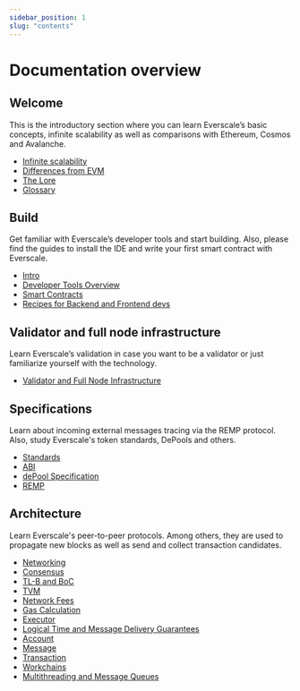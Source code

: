```yaml
---
sidebar_position: 1
slug: "contents"
---
```


# Documentation overview

## Welcome

This is the introductory section where you can learn Everscale’s basic concepts, infinite scalability as well as comparisons with Ethereum, Cosmos and Avalanche. 

- [Infinite scalability](infinite-scalability.md)
- [Differences from EVM](differences-from-evm.md)
- [The Lore](lore.md)
- [Glossary](concepts.md)

## Build 

Get familiar with Everscale’s developer tools and start building. Also, please find the guides to install the IDE and write your first smart contract with Everscale. 

- [Intro](../develop/intro.md)
- [Developer Tools Overview](../develop/tools-overview.md)
- [Smart Contracts](../develop/smart-contracts/)
- [Recipes for Backend and Frontend devs](../develop/recipes)

## Validator and full node infrastructure 

Learn Everscale’s validation in case you want to be a validator or just familiarize yourself with the technology. 

- [Validator and Full Node Infrastructure](../validate.md)

## Specifications

Learn about incoming external messages tracing via the REMP protocol. Also, study Everscale's token standards, DePools and others.

- [Standards](../standard/)
- [ABI](../spec/10-abi.md)
- [dePool Specification](../spec/30-depool-specification.md)
- [REMP](../spec/20-remp.md)

## Architecture  

Learn Everscale's peer-to-peer protocols. Among others, they are used to propagate new blocks as well as send and collect transaction candidates. 

- [Networking](../arch/networking/)
- [Consensus](../arch/consensus/)
- [TL-B and BoC](../arch/07-tlb-and-boc.md)
- [TVM](../arch/10-tvm.md)
- [Network Fees](../arch/25-fee-calculation.md)
- [Gas Calculation](../arch/30-managing-gas.md)
- [Executor](../arch/35-executor.md)
- [Logical Time and Message Delivery Guarantees](../arch/37-logic-time.md)
- [Account](../arch/40-accounts.md)
- [Message](../arch/45-message.md)
- [Transaction](../arch/50-transactions.md)
- [Workchains](../arch/70-workchains.md)
- [Multithreading and Message Queues](../arch/80-multithreading.md)
